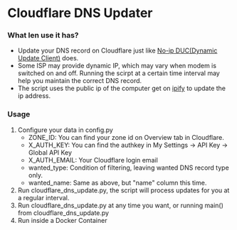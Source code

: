 # Cloudflare DNS Updater

### What len use it has?
* Update your DNS record on Cloudflare just like [No-ip DUC(Dynamic Update Client)](https://www.noip.com/download?page=win) does.
* Some ISP may provide dynamic IP, which may vary when modem is switched on and off. Running the scirpt at a certain time interval may help you maintain the correct DNS record.
* The script uses the public ip of the computer get on [ipify](https://api.ipify.org/) to update the ip address.

### Usage
1. Configure your data in config.py
    * ZONE_ID: You can find your zone id on Overview tab in Cloudflare.
    * X_AUTH_KEY: You can find the authkey in My Settings -> API Key -> Global API Key
    * X_AUTH_EMAIL: Your Cloudflare login email
    * wanted_type: Condition of filtering, leaving wanted DNS record type only.
    * wanted_name: Same as above, but "name" column this time.
2. Run cloudflare_dns_update.py, the script will process updates for you at a regular interval.
3. Run cloudflare_dns_update.py at any time you want, or running main() from cloudflare_dns_update.py
4. Run inside a Docker Container
